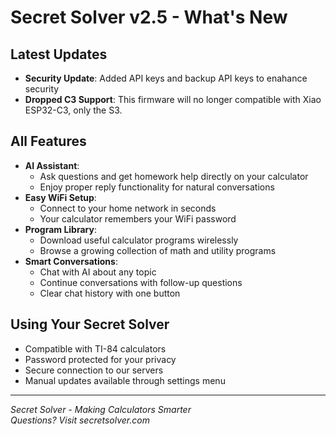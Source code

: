 # Secret Solver v2.5 - What's New

## Latest Updates
- **Security Update**: Added API keys and backup API keys to enahance security
- **Dropped C3 Support**: This firmware will no longer compatible with Xiao ESP32-C3, only the S3.

## All Features
- **AI Assistant**: 
  - Ask questions and get homework help directly on your calculator
  - Enjoy proper reply functionality for natural conversations
- **Easy WiFi Setup**: 
  - Connect to your home network in seconds
  - Your calculator remembers your WiFi password
- **Program Library**: 
  - Download useful calculator programs wirelessly
  - Browse a growing collection of math and utility programs
- **Smart Conversations**:
  - Chat with AI about any topic
  - Continue conversations with follow-up questions
  - Clear chat history with one button

## Using Your Secret Solver
- Compatible with TI-84 calculators
- Password protected for your privacy
- Secure connection to our servers
- Manual updates available through settings menu

---

*Secret Solver - Making Calculators Smarter*  
*Questions? Visit secretsolver.com*
